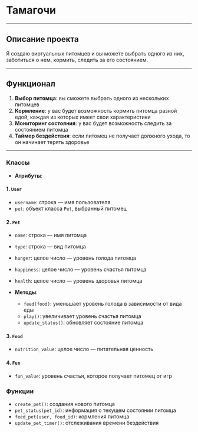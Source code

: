 # Тамагочи
____
## Описание проекта
Я создаю виртуальных питомцев и вы можете выбрать одного из них, 
заботиться о нем, кормить, следить за его состоянием.
____
## Функционал
1. **Выбор питомца**: вы сможете выбрать одного из нескольких питомцев
2. **Кормление**: у вас будет возможность кормить питомца разной едой, 
каждая из которых имеет свои характеристики
3. **Мониторинг состояния**: у вас будет возможность следить за состоянием 
питомца 
4. **Таймер бездействия**: если питомец не получает должного ухода, то он 
начинает терять здоровье

____
### Классы
- **Атрибуты**:
#### 1. `User`
  - `username`: строка — имя пользователя
  - `pet`: объект класса `Pet`, выбранный питомец
#### 2. `Pet`

  - `name`: строка — имя питомца
  - `type`: строка — вид питомца
  - `hunger`: целое число — уровень голода питомца
  - `happiness`: целое число — уровень счастья питомца
  - `health`: целое число — уровень здоровья питомца

- **Методы**:
  - `feed(food)`: уменьшает уровень голода в зависимости от вида еды
  - `play()`: увеличивает уровень счастья питомца
  - `update_status()`: обновляет состояние питомца

#### 3. `Food`
  - `nutrition_value`: целое число — питательная ценность
#### 4. `Fun`
- `fun_value`: уровень счастья, которое получает питомец от игр
### Функции
- `create_pet()`: создания нового питомца
- `pet_status(pet_id)`: информация о текущем состоянии питомца
- `feed_pet(user, food_id)`: кормления питомца
- `update_pet_timer()`: отслеживания времени бездействия 
